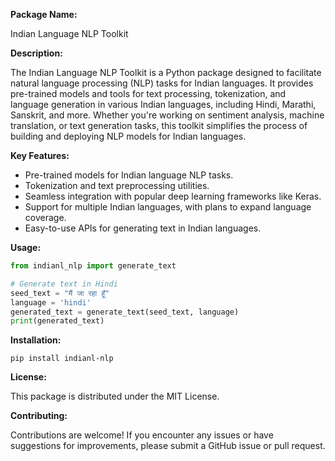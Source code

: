 
**Package Name:**

Indian Language NLP Toolkit

**Description:**

The Indian Language NLP Toolkit is a Python package designed to facilitate natural language processing (NLP) tasks for Indian languages. It provides pre-trained models and tools for text processing, tokenization, and language generation in various Indian languages, including Hindi, Marathi, Sanskrit, and more. Whether you're working on sentiment analysis, machine translation, or text generation tasks, this toolkit simplifies the process of building and deploying NLP models for Indian languages.

**Key Features:**

- Pre-trained models for Indian language NLP tasks.
- Tokenization and text preprocessing utilities.
- Seamless integration with popular deep learning frameworks like Keras.
- Support for multiple Indian languages, with plans to expand language coverage.
- Easy-to-use APIs for generating text in Indian languages.

**Usage:**

```python
from indianl_nlp import generate_text

# Generate text in Hindi
seed_text = "मैं जा रहा हूँ"
language = 'hindi'
generated_text = generate_text(seed_text, language)
print(generated_text)
```

**Installation:**

```
pip install indianl-nlp
```
**License:**

This package is distributed under the MIT License.

**Contributing:**

Contributions are welcome! If you encounter any issues or have suggestions for improvements, please submit a GitHub issue or pull request.

